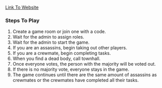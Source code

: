 [Link To Website](https://biosci-assassins-f380214977c5.herokuapp.com)

### Steps To Play
1. Create a game room or join one with a code.
2. Wait for the admin to assign roles.
3. Wait for the admin to start the game.
4. If you are an assassins, begin taking out other players.
5. If you are a crewmate, begin completing tasks.
6. When you find a dead body, call townhall.
7. Once everyone votes, the person with the majority will be voted out.
8. If there is no majority vote, everyone stays in the game.
9. The game continues until there are the same amount of assassins as crewmates or the crewmates have completed all their tasks.
